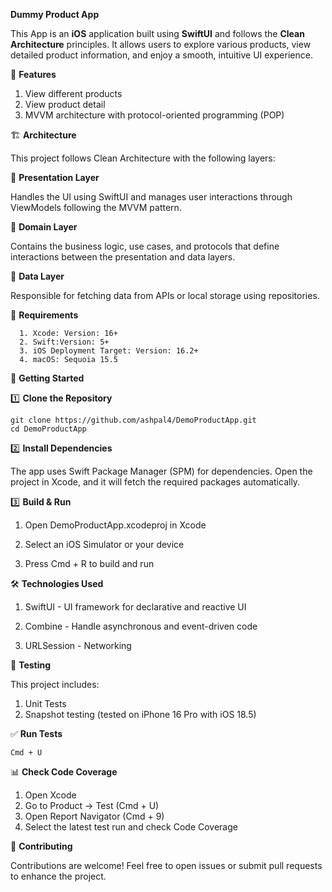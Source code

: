 **Dummy Product App**

This App is an **iOS** application built using **SwiftUI** and follows the **Clean Architecture** principles. It allows users to explore various products, view detailed product information, and enjoy a smooth, intuitive UI experience.

📌 **Features**

1. View different products
2. View product detail
3. MVVM architecture with protocol-oriented programming (POP)

🏗️ **Architecture**

This project follows Clean Architecture with the following layers:

🔹 **Presentation Layer**

Handles the UI using SwiftUI and manages user interactions through ViewModels following the MVVM pattern.

🔹 **Domain Layer**

Contains the business logic, use cases, and protocols that define interactions between the presentation and data layers.

🔹 **Data Layer**

Responsible for fetching data from APIs or local storage using repositories.

🔧 **Requirements**

      1. Xcode: Version: 16+
      2. Swift:Version: 5+
      3. iOS Deployment Target: Version: 16.2+
      4. macOS: Sequoia 15.5
      
      

🚀 **Getting Started**

1️⃣ **Clone the Repository**

    git clone https://github.com/ashpal4/DemoProductApp.git
    cd DemoProductApp

2️⃣ **Install Dependencies**

The app uses Swift Package Manager (SPM) for dependencies. Open the project in Xcode, and it will fetch the required packages automatically.

3️⃣ **Build & Run**

1. Open DemoProductApp.xcodeproj in Xcode

2. Select an iOS Simulator or your device

3. Press Cmd + R to build and run

🛠️ **Technologies Used**

1. SwiftUI - UI framework for declarative and reactive UI

2. Combine - Handle asynchronous and event-driven code

3. URLSession - Networking

🧪 **Testing**

This project includes:
1. Unit Tests
2. Snapshot testing (tested on iPhone 16 Pro with iOS 18.5)

✅ **Run Tests**

    Cmd + U

📊 **Check Code Coverage**

1. Open Xcode
2. Go to Product → Test (Cmd + U)
3. Open Report Navigator (Cmd + 9)
4. Select the latest test run and check Code Coverage

🤝 **Contributing**

Contributions are welcome! Feel free to open issues or submit pull requests to enhance the project.
